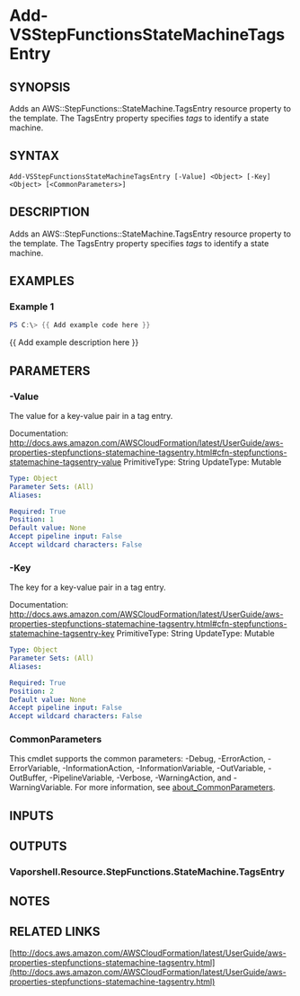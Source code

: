 # Add-VSStepFunctionsStateMachineTagsEntry

## SYNOPSIS
Adds an AWS::StepFunctions::StateMachine.TagsEntry resource property to the template.
The TagsEntry property specifies *tags* to identify a state machine.

## SYNTAX

```
Add-VSStepFunctionsStateMachineTagsEntry [-Value] <Object> [-Key] <Object> [<CommonParameters>]
```

## DESCRIPTION
Adds an AWS::StepFunctions::StateMachine.TagsEntry resource property to the template.
The TagsEntry property specifies *tags* to identify a state machine.

## EXAMPLES

### Example 1
```powershell
PS C:\> {{ Add example code here }}
```

{{ Add example description here }}

## PARAMETERS

### -Value
The value for a key-value pair in a tag entry.

Documentation: http://docs.aws.amazon.com/AWSCloudFormation/latest/UserGuide/aws-properties-stepfunctions-statemachine-tagsentry.html#cfn-stepfunctions-statemachine-tagsentry-value
PrimitiveType: String
UpdateType: Mutable

```yaml
Type: Object
Parameter Sets: (All)
Aliases:

Required: True
Position: 1
Default value: None
Accept pipeline input: False
Accept wildcard characters: False
```

### -Key
The key for a key-value pair in a tag entry.

Documentation: http://docs.aws.amazon.com/AWSCloudFormation/latest/UserGuide/aws-properties-stepfunctions-statemachine-tagsentry.html#cfn-stepfunctions-statemachine-tagsentry-key
PrimitiveType: String
UpdateType: Mutable

```yaml
Type: Object
Parameter Sets: (All)
Aliases:

Required: True
Position: 2
Default value: None
Accept pipeline input: False
Accept wildcard characters: False
```

### CommonParameters
This cmdlet supports the common parameters: -Debug, -ErrorAction, -ErrorVariable, -InformationAction, -InformationVariable, -OutVariable, -OutBuffer, -PipelineVariable, -Verbose, -WarningAction, and -WarningVariable. For more information, see [about_CommonParameters](http://go.microsoft.com/fwlink/?LinkID=113216).

## INPUTS

## OUTPUTS

### Vaporshell.Resource.StepFunctions.StateMachine.TagsEntry
## NOTES

## RELATED LINKS

[http://docs.aws.amazon.com/AWSCloudFormation/latest/UserGuide/aws-properties-stepfunctions-statemachine-tagsentry.html](http://docs.aws.amazon.com/AWSCloudFormation/latest/UserGuide/aws-properties-stepfunctions-statemachine-tagsentry.html)

